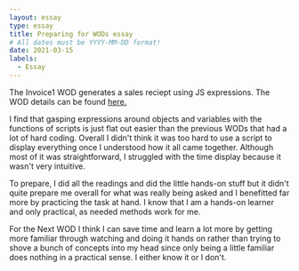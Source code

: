 ```yaml
---
layout: essay
type: essay
title: Preparing for WODs essay
# All dates must be YYYY-MM-DD format!
date: 2021-03-15
labels:
  - Essay
---
```


The Invoice1 WOD generates a sales reciept using JS expressions. The WOD details can be found [here.](https://dport96.github.io/ITM352/morea/060.expressions-operators/experience-invoice1.html)

I find that gasping expressions around objects and variables with the functions of scripts is just flat out easier than the previous WODs that had a lot of hard coding. Overall I didn't think it was too hard to use a script to display everything once I understood how it all came together. Although most of it was straightforward, I struggled with the time display because it wasn't very intuitive.

To prepare, I did all the readings and did the little hands-on stuff but it didn't quite prepare me overall for what was really being asked and I benefitted far more by practicing the task at hand. I know that I am a hands-on learner and only practical, as needed methods work for me.

For the Next WOD I think I can save time and learn a lot more by getting more familiar through watching and doing it hands on rather than trying to shove a bunch of concepts into my head since only being a little familiar does nothing in a practical sense. I either know it or I don't.
